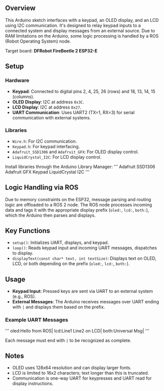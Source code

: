 ## Overview
This Arduino sketch interfaces with a keypad, an OLED display, and an LCD using I2C communication. It's designed to relay keypad inputs to a connected system and display messages from an external source. Due to RAM limitations on the Arduino, some logic processing is handled by a ROS (Robot Operating System) node.

Target board: **DFRobot FireBeetle 2 ESP32-E**

## Setup

### Hardware

- **Keypad**: Connected to digital pins 2, 4, 25, 26 (rows) and 18, 13, 14, 15 (columns).
- **OLED Display**: I2C at address `0x3C`.
- **LCD Display**: I2C at address `0x27`.
- **UART Communication**: Uses UART2 (TX=1, RX=3) for serial communication with external systems.

### Libraries

- `Wire.h`: For I2C communication.
- `Keypad.h`: For keypad interfacing.
- `Adafruit_SSD1306` and `Adafruit_GFX`: For OLED display control.
- `LiquidCrystal_I2C`: For LCD display control.

Install libraries through the Arduino Library Manager:
'''
Adafruit SSD1306
Adafruit GFX
Keypad
LiquidCrystal I2C
'''

## Logic Handling via ROS

Due to memory constraints on the ESP32, message parsing and routing logic are offloaded to a ROS 2 node. The ROS node processes incoming data and tags it with the appropriate display prefix (`oled:`, `lcd:`, `both:`), which the Arduino then parses and displays.

## Key Functions

- `setup()`: Initializes UART, displays, and keypad.
- `loop()`: Reads keypad input and incoming UART messages, dispatches to display.
- `displayText(const char* text, int textSize)`: Displays text on OLED, LCD, or both depending on the prefix (`oled:`, `lcd:`, `both:`).

## Usage

- **Keypad Input**: Pressed keys are sent via UART to an external system (e.g., ROS).
- **External Messages**: The Arduino receives messages over UART ending with `|` and displays them based on the prefix.

### Example UART Messages

'''
oled:Hello from ROS|
lcd:Line1 Line2 on LCD|
both:Universal Msg|
'''

Each message must end with `|` to be recognized as complete.

## Notes

- OLED uses 128x64 resolution and can display larger fonts.
- LCD is limited to 16x2 characters; text longer than this is truncated.
- Communication is one-way UART for keypresses and UART read for display instructions.